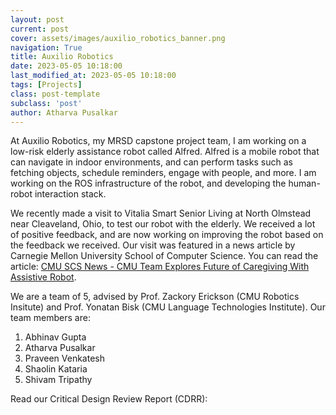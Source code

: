 ```yaml
---
layout: post
current: post
cover: assets/images/auxilio_robotics_banner.png
navigation: True
title: Auxilio Robotics
date: 2023-05-05 10:18:00
last_modified_at: 2023-05-05 10:18:00
tags: [Projects]
class: post-template
subclass: 'post'
author: Atharva Pusalkar
---
```


At Auxilio Robotics, my MRSD capstone project team, I am working on a low-risk elderly assistance robot called Alfred. Alfred is a mobile robot that can navigate in indoor environments, and can perform tasks such as fetching objects, schedule reminders, engage with people, and more. I am working on the ROS infrastructure of the robot, and developing the human-robot interaction stack.

We recently made a visit to Vitalia Smart Senior Living at North Olmstead near Cleaveland, Ohio, to test our robot with the elderly. We received a lot of positive feedback, and are now working on improving the robot based on the feedback we received. Our visit was featured in a news article by Carnegie Mellon University School of Computer Science. You can read the article: [CMU SCS News - CMU Team Explores Future of Caregiving With Assistive Robot](https://www.cs.cmu.edu/news/2023/care-home-robot).

We are a team of 5, advised by Prof. Zackory Erickson (CMU Robotics Insitute) and Prof. Yonatan Bisk (CMU Language Technologies Institute). Our team members are:

1. Abhinav Gupta
2. Atharva Pusalkar
3. Praveen Venkatesh
4. Shaolin Kataria
5. Shivam Tripathy

Read our Critical Design Review Report (CDRR):

<object data="assets/docs/TeamF_CDRR.pdf" width="1000" height="1000" type='application/pdf'></object>
